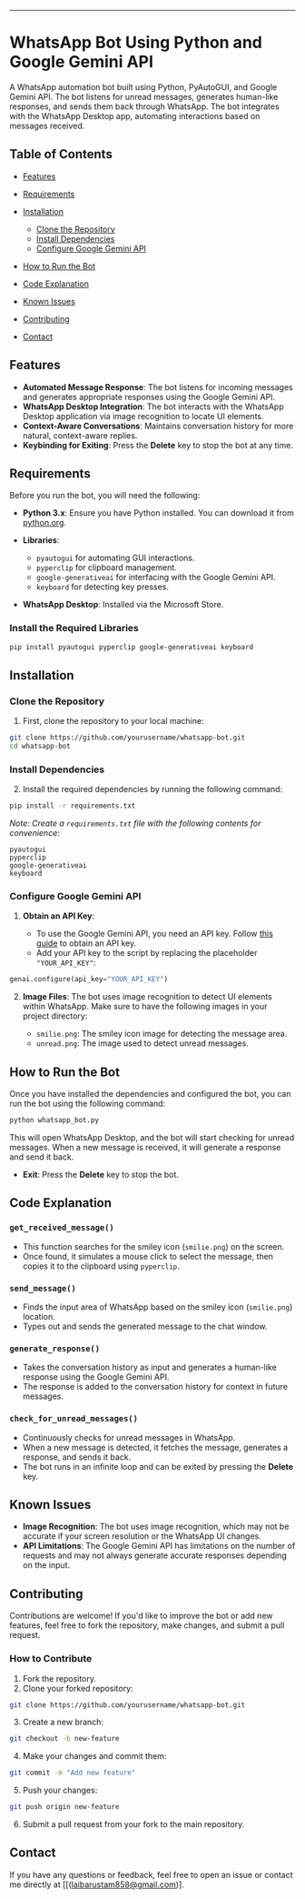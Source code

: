 

---

# WhatsApp Bot Using Python and Google Gemini API

A WhatsApp automation bot built using Python, PyAutoGUI, and Google Gemini API. The bot listens for unread messages, generates human-like responses, and sends them back through WhatsApp. The bot integrates with the WhatsApp Desktop app, automating interactions based on messages received.

## Table of Contents

* [Features](#features)
* [Requirements](#requirements)
* [Installation](#installation)

  * [Clone the Repository](#clone-the-repository)
  * [Install Dependencies](#install-dependencies)
  * [Configure Google Gemini API](#configure-google-gemini-api)
* [How to Run the Bot](#how-to-run-the-bot)
* [Code Explanation](#code-explanation)
* [Known Issues](#known-issues)
* [Contributing](#contributing)
* [Contact](#contact)

## Features

* **Automated Message Response**: The bot listens for incoming messages and generates appropriate responses using the Google Gemini API.
* **WhatsApp Desktop Integration**: The bot interacts with the WhatsApp Desktop application via image recognition to locate UI elements.
* **Context-Aware Conversations**: Maintains conversation history for more natural, context-aware replies.
* **Keybinding for Exiting**: Press the **Delete** key to stop the bot at any time.

## Requirements

Before you run the bot, you will need the following:

* **Python 3.x**: Ensure you have Python installed. You can download it from [python.org](https://www.python.org/downloads/).
* **Libraries**:

  * `pyautogui` for automating GUI interactions.
  * `pyperclip` for clipboard management.
  * `google-generativeai` for interfacing with the Google Gemini API.
  * `keyboard` for detecting key presses.
* **WhatsApp Desktop**: Installed via the Microsoft Store.

### Install the Required Libraries

```bash
pip install pyautogui pyperclip google-generativeai keyboard
```

## Installation

### Clone the Repository

1. First, clone the repository to your local machine:

```bash
git clone https://github.com/yourusername/whatsapp-bot.git
cd whatsapp-bot
```

### Install Dependencies

2. Install the required dependencies by running the following command:

```bash
pip install -r requirements.txt
```

*Note: Create a `requirements.txt` file with the following contents for convenience:*

```
pyautogui
pyperclip
google-generativeai
keyboard
```

### Configure Google Gemini API

1. **Obtain an API Key**:

   * To use the Google Gemini API, you need an API key. Follow [this guide](https://cloud.google.com/docs/authentication/getting-started) to obtain an API key.
   * Add your API key to the script by replacing the placeholder `"YOUR_API_KEY"`:

```python
genai.configure(api_key="YOUR_API_KEY")
```

2. **Image Files**: The bot uses image recognition to detect UI elements within WhatsApp. Make sure to have the following images in your project directory:

   * `smilie.png`: The smiley icon image for detecting the message area.
   * `unread.png`: The image used to detect unread messages.

## How to Run the Bot

Once you have installed the dependencies and configured the bot, you can run the bot using the following command:

```bash
python whatsapp_bot.py
```

This will open WhatsApp Desktop, and the bot will start checking for unread messages. When a new message is received, it will generate a response and send it back.

* **Exit**: Press the **Delete** key to stop the bot.

## Code Explanation

### `get_received_message()`

* This function searches for the smiley icon (`smilie.png`) on the screen.
* Once found, it simulates a mouse click to select the message, then copies it to the clipboard using `pyperclip`.

### `send_message()`

* Finds the input area of WhatsApp based on the smiley icon (`smilie.png`) location.
* Types out and sends the generated message to the chat window.

### `generate_response()`

* Takes the conversation history as input and generates a human-like response using the Google Gemini API.
* The response is added to the conversation history for context in future messages.

### `check_for_unread_messages()`

* Continuously checks for unread messages in WhatsApp.
* When a new message is detected, it fetches the message, generates a response, and sends it back.
* The bot runs in an infinite loop and can be exited by pressing the **Delete** key.

## Known Issues

* **Image Recognition**: The bot uses image recognition, which may not be accurate if your screen resolution or the WhatsApp UI changes.
* **API Limitations**: The Google Gemini API has limitations on the number of requests and may not always generate accurate responses depending on the input.

## Contributing

Contributions are welcome! If you'd like to improve the bot or add new features, feel free to fork the repository, make changes, and submit a pull request.

### How to Contribute

1. Fork the repository.
2. Clone your forked repository:

```bash
git clone https://github.com/yourusername/whatsapp-bot.git
```

3. Create a new branch:

```bash
git checkout -b new-feature
```

4. Make your changes and commit them:

```bash
git commit -m "Add new feature"
```

5. Push your changes:

```bash
git push origin new-feature
```

6. Submit a pull request from your fork to the main repository.

## Contact

If you have any questions or feedback, feel free to open an issue or contact me directly at \[[(laibarustam858@gmail.com)].



